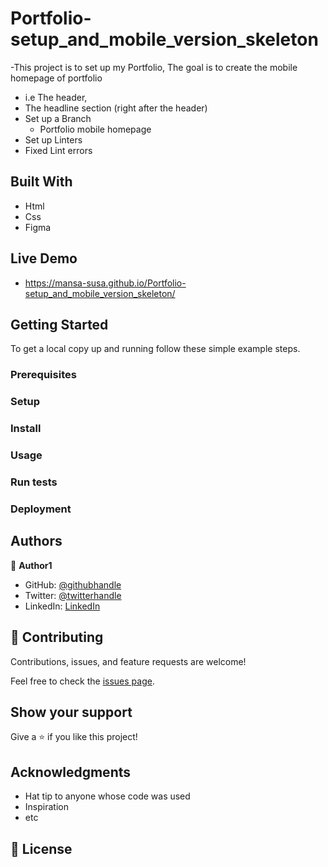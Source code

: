 # Portfolio-setup_and_mobile_version_skeleton
-This project is to set up my Portfolio, The goal is to create the mobile homepage of portfolio
   - i.e The header, 
   - The headline section (right after the header)
- Set up a Branch
   - Portfolio mobile homepage
- Set up Linters
- Fixed Lint errors
## Built With
- Html
- Css
- Figma
## Live Demo
- https://mansa-susa.github.io/Portfolio-setup_and_mobile_version_skeleton/
## Getting Started
To get a local copy up and running follow these simple example steps.

### Prerequisites

### Setup

### Install

### Usage

### Run tests

### Deployment


## Authors

👤 **Author1**

- GitHub: [@githubhandle](https://github.com/mansa-susa)
- Twitter: [@twitterhandle](https://twitter.com/mansa_susa)
- LinkedIn: [LinkedIn](https://linkedin.com/in/faruq-hammed-931862169/)

## 🤝 Contributing

Contributions, issues, and feature requests are welcome!

Feel free to check the [issues page](../../issues/).

## Show your support

Give a ⭐️ if you like this project!

## Acknowledgments

- Hat tip to anyone whose code was used
- Inspiration
- etc

## 📝 License
